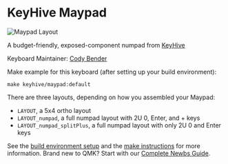 # KeyHive Maypad

![Maypad Layout](https://i.imgur.com/B7WXcfy.png)

A budget-friendly, exposed-component numpad from [KeyHive](https://www.keyhive.xyz)

Keyboard Maintainer: [Cody Bender](https://github.com/codybender)  

Make example for this keyboard (after setting up your build environment):

    make keyhive/maypad:default

There are three layouts, depending on how you assembled your Maypad:
* `LAYOUT`, a 5x4 ortho layout
* `LAYOUT_numpad`, a full numpad layout with 2U 0, Enter, and + keys
* `LAYOUT_numpad_splitPlus`, a full numpad layout with only 2U 0 and Enter keys

See the [build environment setup](https://docs.qmk.fm/#/getting_started_build_tools) and the [make instructions](https://docs.qmk.fm/#/getting_started_make_guide) for more information. Brand new to QMK? Start with our [Complete Newbs Guide](https://docs.qmk.fm/#/newbs).
